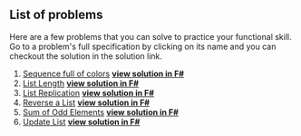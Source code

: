 ## List of problems
Here are a few problems that you can solve to practice your functional skill. Go to a problem's full specification by clicking on its name and you can checkout the solution in the solution link.

1. [Sequence full of colors](https://www.hackerrank.com/challenges/sequence-full-of-colors/problem) __[view solution in F#](https://github.com/Anjum219/Learn-F-Sharp/blob/main/problems/Sequence%20full%20of%20colors.fsx)__
2. [List Length](https://www.hackerrank.com/challenges/fp-list-length/problem) __[view solution in F#](https://github.com/Anjum219/Learn-F-Sharp/blob/main/problems/countLength.fsx)__
3. [List Replication](https://www.hackerrank.com/challenges/fp-list-replication/problem) __[view solution in F#](https://github.com/Anjum219/Learn-F-Sharp/blob/main/problems/replicateList.fsx)__
4. [Reverse a List](https://www.hackerrank.com/challenges/fp-reverse-a-list) __[view solution in F#](https://github.com/Anjum219/Learn-F-Sharp/blob/main/problems/reverseList.fsx)__
5. [Sum of Odd Elements](https://www.hackerrank.com/challenges/fp-sum-of-odd-elements) __[view solution in F#](https://github.com/Anjum219/Learn-F-Sharp/blob/main/problems/sumOfOdd.fsx)__
6. [Update List](https://www.hackerrank.com/challenges/fp-update-list) __[view solution in F#](https://github.com/Anjum219/Learn-F-Sharp/blob/main/problems/updateList.fsx)__
